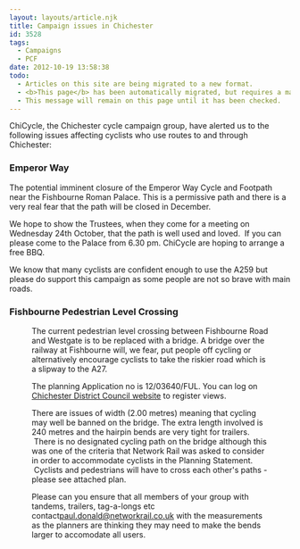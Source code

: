 ```yaml
---
layout: layouts/article.njk
title: Campaign issues in Chichester
id: 3528
tags:
  - Campaigns
  - PCF
date: 2012-10-19 13:58:38
todo:
  - Articles on this site are being migrated to a new format.
  - <b>This page</b> has been automatically migrated, but requires a manual check-&amp;-tune to ensure the format and links all work as expected.
  - This message will remain on this page until it has been checked.
---
```


ChiCycle, the Chichester cycle campaign group, have alerted us to the following issues affecting cyclists who use routes to and through Chichester:

### Emperor Way

The potential imminent closure of the Emperor Way Cycle and Footpath near the Fishbourne Roman Palace. This is a permissive path and there is a very real fear that the path will be closed in December.

We hope to show the Trustees, when they come for a meeting on Wednesday 24th October, that the path is well used and loved.  If you can please come to the Palace from 6.30 pm. ChiCycle are hoping to arrange a free BBQ.

We know that many cyclists are confident enough to use the A259 but please do support this campaign as some people are not so brave with main roads.

### Fishbourne Pedestrian Level Crossing

<figure id="attachment_3531" align="alignright" width="300"][![Pedestrian Level Crossing in Fishbourne](http://www.pompeybug.co.uk/wp-content/uploads/2012/10/chi-crossing-300x248.jpg "Pedestrian Level Crossing in Fishbourne")](http://www.pompeybug.co.uk/wp-content/uploads/2012/10/chi-crossing.jpg) Pedestrian Level Crossing in Fishbourne</figure>

The current pedestrian level crossing between Fishbourne Road and Westgate is to be replaced with a bridge. A bridge over the railway at Fishbourne will, we fear, put people off cycling or alternatively encourage cyclists to take the riskier road which is a slipway to the A27.

The planning Application no is 12/03640/FUL. You can log on [Chichester District Council website](http://pawam.chichester.gov.uk/online-applications/simpleSearchResults.do?action=firstPage) to register views.

There are issues of width (2.00 metres) meaning that cycling may well be banned on the bridge. The extra length involved is 240 metres and the hairpin bends are very tight for trailers.  There is no designated cycling path on the bridge although this was one of the criteria that Network Rail was asked to consider in order to accommodate cyclists in the Planning Statement.  Cyclists and pedestrians will have to cross each other's paths - please see attached plan.

Please can you ensure that all members of your group with tandems, trailers, tag-a-longs etc contact[paul.donald@networkrail.co.uk](mailto:paul.donald@networkrail.co.uk) with the measurements as the planners are thinking they may need to make the bends larger to accomodate all users.